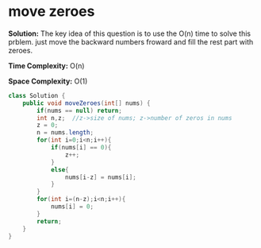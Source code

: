 # move zeroes
**Solution:** The key idea of this question is to use the O(n) time to solve this prblem. just move the backward numbers froward and fill the rest part with zeroes.

**Time Complexity:** O(n)

**Space Complexity:** O(1)


```java
class Solution {
    public void moveZeroes(int[] nums) {
        if(nums == null) return;
        int n,z;  //z->size of nums; z->number of zeros in nums
        z = 0;
        n = nums.length;
        for(int i=0;i<n;i++){
            if(nums[i] == 0){
                z++;
            }
            else{
                nums[i-z] = nums[i];
            }
        }
        for(int i=(n-z);i<n;i++){
            nums[i] = 0;
        }
        return;
    }
}
```